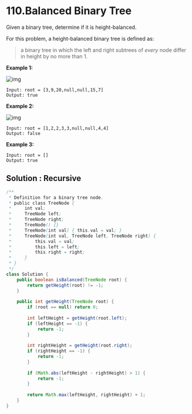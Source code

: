 # 110.Balanced Binary Tree

Given a binary tree, determine if it is height-balanced.

For this problem, a height-balanced binary tree is defined as:

> a binary tree in which the left and right subtrees of *every* node differ in height by no more than 1.

 

**Example 1:**

![img](https://assets.leetcode.com/uploads/2020/10/06/balance_1.jpg)

```
Input: root = [3,9,20,null,null,15,7]
Output: true
```

**Example 2:**

![img](https://assets.leetcode.com/uploads/2020/10/06/balance_2.jpg)

```
Input: root = [1,2,2,3,3,null,null,4,4]
Output: false
```

**Example 3:**

```
Input: root = []
Output: true
```





## Solution : Recursive

```java
/**
 * Definition for a binary tree node.
 * public class TreeNode {
 *     int val;
 *     TreeNode left;
 *     TreeNode right;
 *     TreeNode() {}
 *     TreeNode(int val) { this.val = val; }
 *     TreeNode(int val, TreeNode left, TreeNode right) {
 *         this.val = val;
 *         this.left = left;
 *         this.right = right;
 *     }
 * }
 */
class Solution {
    public boolean isBalanced(TreeNode root) {
        return getHeight(root) != -1;
    }
    
    public int getHeight(TreeNode root) {
        if (root == null) return 0;
        
        int leftHeight = getHeight(root.left);
        if (leftHeight == -1) {
            return -1;
        }
        
        int rightHeight = getHeight(root.right);
        if (rightHeight == -1) {
            return -1;
        }
        
        if (Math.abs(leftHeight - rightHeight) > 1) {
            return -1;
        }
        
        return Math.max(leftHeight, rightHeight) + 1;
    }
}
```

